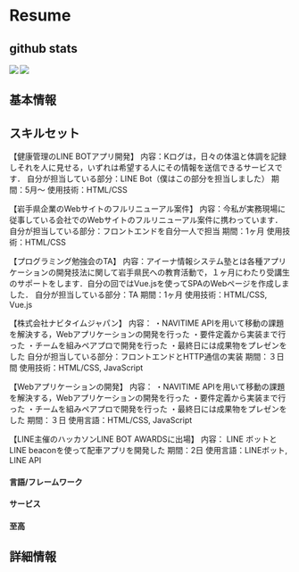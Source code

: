# Resume
## github stats
<a href="https://github.com/anuraghazra/github-readme-stats">
  <img align = "left" src = "https://github-readme-stats.vercel.app/api?username=syuheifujita&show_icons=true&count_private=true" />
</a>
<a href="https://github.com/anuraghazra/github-readme-stats">
  <img align = "left" src = "https://github-readme-stats.vercel.app/api/top-langs/?username=syuheifujita&count_private=true" />
</a>
</br>

## 基本情報

## スキルセット
  【健康管理のLINE BOTアプリ開発】 
  内容：Kログは，日々の体温と体調を記録しそれを人に見せる，いずれは希望する人にその情報を送信できるサービスです．
  自分が担当している部分：LINE Bot（僕はこの部分を担当しました）
  期間：5月〜
  使用技術：HTML/CSS


【岩手県企業のWebサイトのフルリニューアル案件】
内容：今私が実務現場に従事している会社でのWebサイトのフルリニューアル案件に携わっています．
自分が担当している部分：フロントエンドを自分一人で担当
期間：1ヶ月
使用技術：HTML/CSS


【プログラミング勉強会のTA】
内容：アイーナ情報システム塾とは各種アプリケーションの開発技法に関して岩手県民への教育活動で，１ヶ月にわたり受講生のサポートをします．自分の回ではVue.jsを使ってSPAのWebページを作成しました．
自分が担当している部分：TA
期間：1ヶ月
使用技術：HTML/CSS, Vue.js

【株式会社ナビタイムジャパン】
内容：
・NAVITIME APIを用いて移動の課題を解決する，Webアプリケーションの開発を行った
・要件定義から実装まで行った
・チームを組みペアプロで開発を行った
・最終日には成果物をプレゼンをした
自分が担当している部分：フロントエンドとHTTP通信の実装
期間：３日間
使用技術：HTML/CSS, JavaScript


【Webアプリケーションの開発】
内容：
・NAVITIME APIを用いて移動の課題を解決する，Webアプリケーションの開発を行った
・要件定義から実装まで行った
・チームを組みペアプロで開発を行った
・最終日には成果物をプレゼンをした
期間：３日
使用言語：HTML/CSS, JavaScript


【LINE主催のハッカソンLINE BOT AWARDSに出場】
内容：
LINE ボットとLINE beaconを使って配車アプリを開発した
期間：2日
使用言語：LINEボット, LINE API


#### 言語/フレームワーク

#### サービス

#### 至高

## 詳細情報

